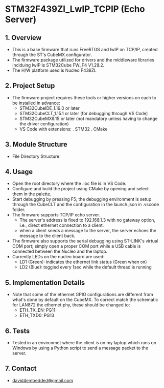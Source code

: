 # STM32F439ZI_LwIP_TCPIP (Echo Server)

## 1. Overview
* This is a base firmware that runs FreeRTOS and lwIP on TCP/IP, created through the ST's CubeMX configurator.
* The firmware package utilized for drivers and the middleware libraries inclduing lwIP is STM32Cube FW_F4 V1.28.2.
* The H/W platform used is Nucleo F439ZI.

## 2. Project Setup
* The firmware project requires these tools or higher versions on each to be installed in advance:
  - STM32CubeIDE_1.19.0 or later
  - STM32CubeCLT_1.15.1 or later (for debugging through VS Code)
  - STM32CubeMX6.15 or later (not mandatory unless having to change the driver configuration)
  - VS Code with extensions:
   . STM32
   . CMake

## 3. Module Structure
* File Directory Structure:

## 4. Usage
* Open the root directory where the .ioc file is in VS Code.
* Configure and build the project using CMake by opening and select them in the palette.
* Start debugging by pressing F5; the debugging environment is setup through the CubeCLT and the configuration in the launch.json in .vscode folder.
* The firmware supports TCP/IP echo server.
   - The server's address is fixed to 192.168.1.3 with no gateway option, i.e., direct ethernet connection to a client.
   - when a client sneds a message to the server, the server echoes the message to the client back.
* The firmware also supports the serial debugging using ST-LINK's virtual COM port; simply open a proper COM port while a USB cable is connected between the Nucleo and the laptop.
* Currently LEDs on the nucleo board are used:
   - LD1 (Green): indicates the ethernet link status (Green when on)
   - LD2 (Blue): toggled every 1sec while the default thread is running

## 5. Implementation Details
* Note that some of the ethernet GPIO configurations are different from what's done by default on the CubeMX. To correct match the schematic for LAN872 the ethernet phy, these should be changed to:
   - ETH_TX_EN: PG11
   - ETH_TXD0: PG13

## 6. Tests
* Tested in an environmet where the client is on my laptop which runs on Windows by using a Python script to send a message packet to the server.

## 7. Contact
* david4embedded@gmail.com
 